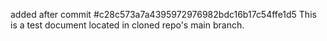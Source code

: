 added after commit #c28c573a7a4395972976982bdc16b17c54ffe1d5
This is a test document located in cloned repo's main branch.

